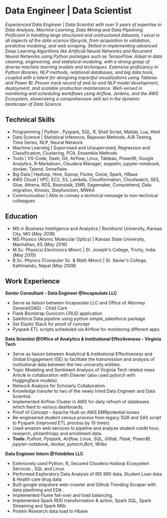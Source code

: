 # Data Engineer | Data Scientist
*Experienced  Data Engineer | Data Scientist with over 5 years of expertise in Data Analysis, Machine Learning, Data Mining and Data Pipelining. Proficient in handling large structured and unstructured datasets, I excel in all aspects of the data science lifecycle, from acquisition to validation, predictive modeling, and web scraping. Skilled in implementing advanced Deep Learning Algorithms like Artificial Neural Networks and Recurrent Neural Networks using Python packages such as TensorFlow. Adept in data cleaning, engineering, and statistical modeling, with a strong grasp of diverse machine learning models and techniques. Extensive proficiency in Python libraries, NLP methods, relational databases, and big data tools, coupled with a talent for designing impactful visualizations using Tableau and Power BI. Proven track record of end-to-end NLP model development, deployment, and scalable production maintenance. Well-versed in monitoring and scheduling workflows using Airflow, Jenkins, and the AWS Ecosystem, showcasing a comprehensive skill set in the dynamic landscape of Data Science.*

## Technical Skills
- Programming | Python , Pyspark, SQL, R, Shell Script, Matlab, Lua, Html
- Data Science | Statistical Inference, Bayesian Methods, A/B Testing, Time Series, NLP, Neural Network
- Machine Learning | Supervised and Unsupervised, Regression and Classification, Clustering, PCA, Ensemble Methods
- Tools | VS-Code, Dash, Git, Airflow, Linux, Tableau, PowerBI, Google Analytics, R-Markdown, Cloudera Manager, zeppelin, jupyter-notebook, docker, Talend, Snowflake
- Big Data | Hadoop, Hive, Sqoop, Flume, Oozie, Spark, HBase
- AWS Cloud | VPC, EC2, S3, Lambda, Cloudformation, Cloudwatch, SES, Glue, Athena, RDS, Beanstalk, EMR, Sagemaker, Comprehend, Data migration, Kinesis, Stepfunction, MWAA
- Communication | Able to convey a technical message to non-technical colleagues

## Education
- MS in Business Intelligence and Analytics | Rockhurst University, Kansas City, MO (_May 2018_)					
- MS Physics (Atomic Molecular Optics)	| Kansas State University, Manhattan, KS (_May 2016_) 			        		
- M.Sc. Physics( Electronics Minor) | St. Joseph's College, Trichy, India (_May 2010_)
- B.Sc. Physics  (Computer Sc. & Math Minor) | St. Xavier's College, Kathmandu, Nepal (_May 2008_)

## Work Experience
**Senior Consultant - Data Engineer @Incapsulate LLC** 
- Serve as liaison between Incapsulate LLC and Office of Attorney General(OAG) - Child Care
- Flask Bootstrap Gunicorn CRUD application
- Saleforce Data pipeline using python simple_salesforce package
- Set Elastic Stack for proof of concept
- Pyspark ETL scripts scheduled via Airflow for monitoring different apps

**Data Scientist @Office of Analytics & Institutional Effectiveness - Virginia Tech**   
- Serve as liaison between Analytical & Institutional Effectiveness and Global Engagement (GE) to facilitate the transmission and analysis of institutional data between the two university entities. 
- Topic Modeling and Sentiment Analysis of Virginia Tech related news Article in collaboration with Elsevier (also used pytorch with Huggingface models)
- Network Analysis for Scholarly Collaboration. 
- Knowledge transfer to two of the newly hired Data Engineer and Data Scientist.
- Implemented Airflow Cluster in AWS for daily refresh of databases which feed to various dashboards. 
- Proof of Concept – Apache Hudi on AWS EMRpotential losses
- Re-engineered student census process from legacy SQR and SAS script to Pyspark (improved ETL process by 10 times)
- Used amazon web services to pipeline and analyze student credit hour, research, philanthropy and enrollment data.
- **Tools:** *Python, Pyspark, Airflow, Linux, SQL, Gitlab, Flask, PowerBI, jupyter-notebook, docker, pytorch,Bert, Wrike*

**Data Engineer Intern @Yotobites LLC** 
- Extensively used Python, R, Secured Cloudera Hadoop Ecosystem Services , SQL and Linux.
- Performed Exploratory Data Analysis of IRS 990 data, Student Loan data & Health care drug data 
- Built google-playstore web-crawler  and Github Trending Scraper with data pipelining and EDA . 
- Implemented Flume fail-over and load balancing.
- Implemented Spark RDD transformation & action, Spark SQL, Spark Streaming and Spark Mlib
- Protein Research data load to Hbase   


